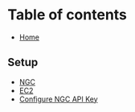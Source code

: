 # Table of contents

* [Home](README.md)

## Setup

* [NGC](setup/ngc.md)
* [EC2](setup/ec2.md)
* [Configure NGC API Key](setup/configure-ngc-api-key.md)
